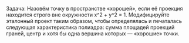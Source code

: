 Задача: Назовём точку в пространстве «хорошей», если её проекция находится строго вне окружности x^2 + y^2 = 1. Модифицируйте эталонный проект таким образом, 
чтобы определялась и печаталась следующая характеристика полиэдра: сумма площадей проекций граней, центр и хотя бы одна вершина которых — «хорошие» точки.
